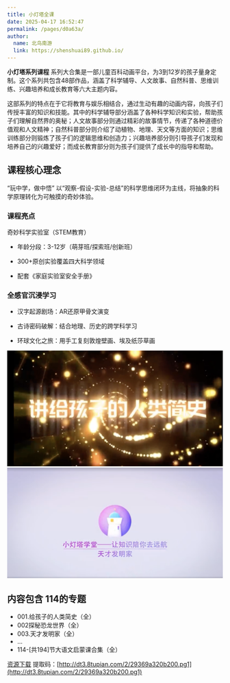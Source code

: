 ```yaml
---
title: 小灯塔全课
date: 2025-04-17 16:52:47
permalink: /pages/d0a63a/
author: 
  name: 北鸟南游
  link: https://shenshuai89.github.io/
---
```

**小灯塔系列课程** 系列大合集是一部儿童百科动画平台，为3到12岁的孩子量身定制。这个系列共包含48部作品，涵盖了科学辅导、人文故事、自然科普、思维训练、兴趣培养和成长教育等六大主题内容。

这部系列的特点在于它将教育与娱乐相结合，通过生动有趣的动画内容，向孩子们传授丰富的知识和技能。其中的科学辅导部分涵盖了各种科学知识和实验，帮助孩子们理解自然界的奥秘；人文故事部分则通过精彩的故事情节，传递了各种道德价值观和人文精神；自然科普部分则介绍了动植物、地理、天文等方面的知识；思维训练部分则锻炼了孩子们的逻辑思维和创造力；兴趣培养部分则引导孩子们发现和培养自己的兴趣爱好；而成长教育部分则为孩子们提供了成长中的指导和帮助。

## 课程核心理念
“玩中学，做中悟”
以“观察-假设-实验-总结”的科学思维闭环为主线，将抽象的科学原理转化为可触摸的奇妙体验。

### 课程亮点
奇妙科学实验室（STEM教育）

- 年龄分段：3-12岁（萌芽班/探索班/创新班）

- 300+原创实验覆盖四大科学领域

- 配套《家庭实验室安全手册》

### 全感官沉浸学习

- 汉字起源剧场：AR还原甲骨文演变

- 古诗密码破解：结合地理、历史的跨学科学习

- 环球文化之旅：用手工复刻敦煌壁画、埃及纸莎草画

![时间简史](/assets/images/share/shijianjianshi-xiaodengta.png)
![发明家](/assets/images/share/famingjia-xiaodengta.png)

## 内容包含 114的专题

- 001.给孩子的人类简史（全）
- 002探秘恐龙世界（全）
- 003.天才发明家（全）
- ...
- 114-[共194]节大语文启蒙课合集（全）

[资源下载](https://pan.baidu.com/s/1Ppq1MCU7IBT1e4dAqJ-sNQ) 提取码：[http://dt3.8tupian.com/2/29369a320b200.pg1](http://dt3.8tupian.com/2/29369a320b200.pg1)